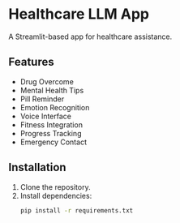 # Healthcare LLM App

A Streamlit-based app for healthcare assistance.

## Features

- Drug Overcome
- Mental Health Tips
- Pill Reminder
- Emotion Recognition
- Voice Interface
- Fitness Integration
- Progress Tracking
- Emergency Contact

## Installation

1. Clone the repository.
2. Install dependencies:
   ```bash
   pip install -r requirements.txt
   ```
